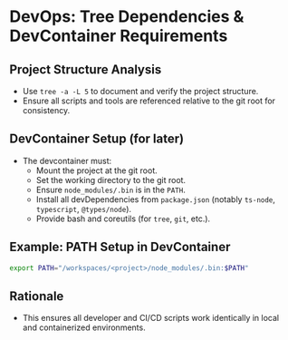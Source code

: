 # DevOps: Tree Dependencies & DevContainer Requirements

## Project Structure Analysis
- Use `tree -a -L 5` to document and verify the project structure.
- Ensure all scripts and tools are referenced relative to the git root for consistency.

## DevContainer Setup (for later)
- The devcontainer must:
  - Mount the project at the git root.
  - Set the working directory to the git root.
  - Ensure `node_modules/.bin` is in the `PATH`.
  - Install all devDependencies from `package.json` (notably `ts-node`, `typescript`, `@types/node`).
  - Provide bash and coreutils (for `tree`, `git`, etc.).

## Example: PATH Setup in DevContainer
```bash
export PATH="/workspaces/<project>/node_modules/.bin:$PATH"
```

## Rationale
- This ensures all developer and CI/CD scripts work identically in local and containerized environments.
